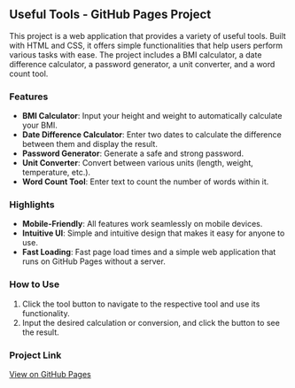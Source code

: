 ## Useful Tools - GitHub Pages Project

This project is a web application that provides a variety of useful tools. Built with HTML and CSS, it offers simple functionalities that help users perform various tasks with ease. The project includes a BMI calculator, a date difference calculator, a password generator, a unit converter, and a word count tool.

### Features
- **BMI Calculator**: Input your height and weight to automatically calculate your BMI.
- **Date Difference Calculator**: Enter two dates to calculate the difference between them and display the result.
- **Password Generator**: Generate a safe and strong password.
- **Unit Converter**: Convert between various units (length, weight, temperature, etc.).
- **Word Count Tool**: Enter text to count the number of words within it.

### Highlights
- **Mobile-Friendly**: All features work seamlessly on mobile devices.
- **Intuitive UI**: Simple and intuitive design that makes it easy for anyone to use.
- **Fast Loading**: Fast page load times and a simple web application that runs on GitHub Pages without a server.

### How to Use
1. Click the tool button to navigate to the respective tool and use its functionality.
2. Input the desired calculation or conversion, and click the button to see the result.

### Project Link
[View on GitHub Pages](https://rakaso598.github.io/static-utility/)
